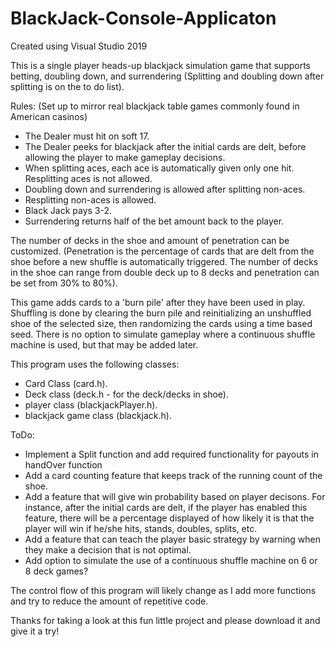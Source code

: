 # BlackJack-Console-Applicaton

Created using Visual Studio 2019

This is a single player heads-up blackjack simulation game that supports betting, doubling down, and surrendering (Splitting and doubling down after splitting is on the to do list). 

Rules: (Set up to mirror real blackjack table games commonly found in American casinos)
 - The Dealer must hit on soft 17. 
 - The Dealer peeks for blackjack after the initial cards are delt, before allowing the player to make gameplay decisions. 
 - When splitting aces, each ace is automatically given only one hit. Resplitting aces is not allowed. 
 - Doubling down and surrendering is allowed after splitting non-aces.
 - Resplitting non-aces is allowed.
 - Black Jack pays 3-2. 
 - Surrendering returns half of the bet amount back to the player. 
 
The number of decks in the shoe and amount of penetration can be customized. (Penetration is the percentage of cards that are delt from the shoe before a new shuffle 
is automatically triggered. The number of decks in the shoe can range from double deck up to 8 decks and penetration can be set from 30% to 80%).

This game adds cards to a 'burn pile' after they have been used in play. Shuffling is done by clearing the burn pile and reinitializing an unshuffled shoe of the selected 
size, then randomizing the cards using a time based seed. There is no option to simulate gameplay where a continuous shuffle machine is used, but that may be added later.  

This program uses the following classes: 
 - Card Class (card.h).
 - Deck class (deck.h - for the deck/decks in shoe). 
 - player class (blackjackPlayer.h).
 - blackjack game class (blackjack.h).

ToDo: 
 - Implement a Split function and add required functionality for payouts in handOver function
 - Add a card counting feature that keeps track of the running count of the shoe. 
 - Add a feature that will give win probability based on player decisons. For instance, after the initial cards are delt, if the player has enabled this 
feature, there will be a percentage displayed of how likely it is that the player will win if he/she hits, stands, doubles, splits, etc. 
 - Add a feature that can teach the player basic strategy by warning when they make a decision that is not optimal.
 - Add option to simulate the use of a continuous shuffle machine on 6 or 8 deck games?

The control flow of this program will likely change as I add more functions and try to reduce the amount of repetitive code. 

Thanks for taking a look at this fun little project and please download it and give it a try! 


